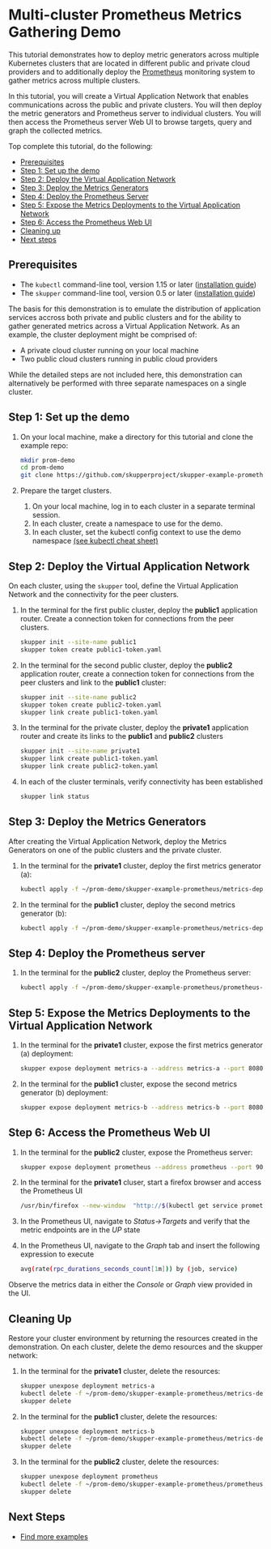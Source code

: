 # Multi-cluster Prometheus Metrics Gathering Demo

This tutorial demonstrates how to deploy metric generators across
multiple Kubernetes clusters that are located in different public and
private cloud providers and to additionally deploy the
[Prometheus](https://prometheus.io) monitoring system to gather
metrics across multiple clusters.

In this tutorial, you will create a Virtual Application Network that
enables communications across the public and private clusters. You
will then deploy the metric generators and Prometheus server to individual
clusters. You will then access the Prometheus server Web UI to
browse targets, query and graph the collected metrics.

Top complete this tutorial, do the following:

* [Prerequisites](#prerequisites)
* [Step 1: Set up the demo](#step-1-set-up-the-demo)
* [Step 2: Deploy the Virtual Application Network](#step-2-deploy-the-virtual-application-network)
* [Step 3: Deploy the Metrics Generators](#step-3-deploy-the-metrics-generators)
* [Step 4: Deploy the Prometheus Server](#step-4-deploy-the-prometheus-server)
* [Step 5: Expose the Metrics Deployments to the Virtual Application Network](#step-5-expose-the-metrics-deployments-to-the-virtual-application-network)
* [Step 6: Access the Prometheus Web UI](#step-6-access-the-prometheus-web-ui)
* [Cleaning up](#cleaning-up)
* [Next steps](#next-steps)

## Prerequisites

* The `kubectl` command-line tool, version 1.15 or later ([installation guide](https://kubernetes.io/docs/tasks/tools/install-kubectl/))
* The `skupper` command-line tool, version 0.5 or later ([installation guide](https://skupper.io/start/index.html#step-1-install-the-skupper-command-line-tool-in-your-environment))

The basis for this demonstration is to emulate the distribution of application services accross both private and public clusters and for the ability to gather generated metrics across a Virtual Application Network. As an example, the cluster deployment might be comprised of:

* A private cloud cluster running on your local machine
* Two public cloud clusters running in public cloud providers

While the detailed steps are not included here, this demonstration can alternatively be performed with three separate namespaces on a single cluster.

## Step 1: Set up the demo

1. On your local machine, make a directory for this tutorial and clone the example repo:

   ```bash
   mkdir prom-demo
   cd prom-demo
   git clone https://github.com/skupperproject/skupper-example-prometheus.git
   ```
2. Prepare the target clusters.

   1. On your local machine, log in to each cluster in a separate terminal session.
   2. In each cluster, create a namespace to use for the demo.
   3. In each cluster, set the kubectl config context to use the demo namespace [(see kubectl cheat sheet)](https://kubernetes.io/docs/reference/kubectl/cheatsheet/)

## Step 2: Deploy the Virtual Application Network

On each cluster, using the `skupper` tool, define the Virtual Application Network and the connectivity for the peer clusters.

1. In the terminal for the first public cluster, deploy the **public1** application router. Create a connection token for connections from the peer clusters.

   ```bash
   skupper init --site-name public1
   skupper token create public1-token.yaml
   ```

2. In the terminal for the second public cluster, deploy the **public2** application router, create a connection token for connections from the peer clusters  and link to the **public1** cluster:

   ```bash
   skupper init --site-name public2
   skupper token create public2-token.yaml
   skupper link create public1-token.yaml
   ```

3. In the terminal for the private cluster, deploy the **private1** application router and create its links to the **public1** and **public2** clusters

   ```bash
   skupper init --site-name private1
   skupper link create public1-token.yaml
   skupper link create public2-token.yaml
   ```

4. In each of the cluster terminals, verify connectivity has been established

   ```bash
   skupper link status
   ```

## Step 3: Deploy the Metrics Generators

After creating the Virtual Application Network, deploy the Metrics Generators on one of the public clusters and the private cluster.

1. In the terminal for the **private1** cluster, deploy the first metrics generator (a):

   ```bash
   kubectl apply -f ~/prom-demo/skupper-example-prometheus/metrics-deployment-a.yaml
   ```

2. In the terminal for the **public1** cluster, deploy the second metrics generator (b):

   ```bash
   kubectl apply -f ~/prom-demo/skupper-example-prometheus/metrics-deployment-b.yaml
   ```

## Step 4: Deploy the Prometheus server

1. In the terminal for the **public2** cluster, deploy the Prometheus server:

   ```bash
   kubectl apply -f ~/prom-demo/skupper-example-prometheus/prometheus-deployment.yaml
   ```

## Step 5: Expose the Metrics Deployments to the Virtual Application Network

1. In the terminal for the **private1** cluster, expose the first metrics generator (a) deployment:

   ```bash
   skupper expose deployment metrics-a --address metrics-a --port 8080 --protocol tcp --target-port 8080
   ```

2. In the terminal for the **public1** cluster, expose the second metrics generator (b) deployment:

   ```bash
   skupper expose deployment metrics-b --address metrics-b --port 8080 --protocol tcp --target-port 8080
   ```

## Step 6: Access the Prometheus Web UI

1. In the terminal for the **public2** cluster, expose the Prometheus server:

   ```bash
   skupper expose deployment prometheus --address prometheus --port 9090 --protocol http --target-port 9090
   ```

2. In the terminal for the **private1** cluser, start a firefox browser and access the Prometheus UI

    ```bash
    /usr/bin/firefox --new-window  "http://$(kubectl get service prometheus -o=jsonpath='{.spec.clusterIP}'):9090/"
    ```

3. In the Prometheus UI, navigate to *Status->Targets* and verify that the metric endpoints are in the *UP* state

4. In the Prometheus UI, navigate to the *Graph* tab and insert the following expression to execute

   ```bash
   avg(rate(rpc_durations_seconds_count[1m])) by (job, service)
   ```

Observe the metrics data in either the *Console* or *Graph* view provided in the UI.

## Cleaning Up

Restore your cluster environment by returning the resources created in the demonstration. On each cluster, delete the demo resources and the skupper network:

1. In the terminal for the **private1** cluster, delete the resources:

   ```bash
   skupper unexpose deployment metrics-a
   kubectl delete -f ~/prom-demo/skupper-example-prometheus/metrics-deployment-a.yaml
   skupper delete
   ```

2. In the terminal for the **public1** cluster, delete the resources:

   ```bash
   skupper unexpose deployment metrics-b
   kubectl delete -f ~/prom-demo/skupper-example-prometheus/metrics-deployment-a.yaml
   skupper delete
   ```

3. In the terminal for the **public2** cluster, delete the resources:

   ```bash
   skupper unexpose deployment prometheus
   kubectl delete -f ~/prom-demo/skupper-example-prometheus/prometheus-deployment.yaml
   skupper delete
   ```

## Next Steps

 - [Find more examples](https://skupper.io/examples/)
